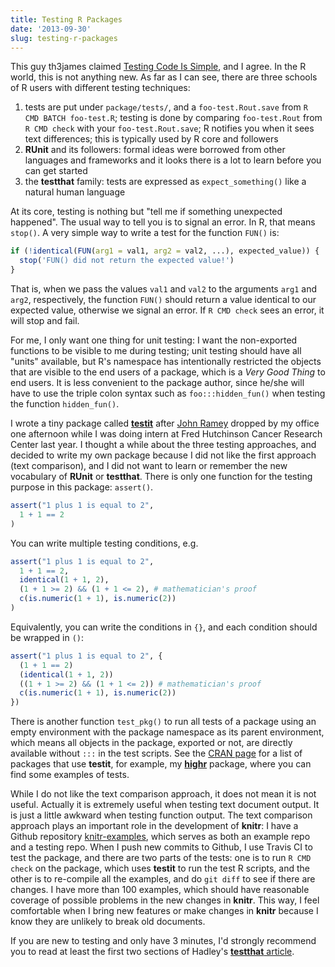 ```yaml
---
title: Testing R Packages
date: '2013-09-30'
slug: testing-r-packages
---
```


This guy th3james claimed [Testing Code Is
Simple](http://th3james.github.io/blog/2013/09/25/testing-code-is-simple/),
and I agree. In the R world, this is not anything new. As far as I can see,
there are three schools of R users with different testing techniques:

1. tests are put under `package/tests/`, and a `foo-test.Rout.save` from `R
  CMD BATCH foo-test.R`; testing is done by comparing `foo-test.Rout` from
  `R CMD check` with your `foo-test.Rout.save`; R notifies you when it sees
  text differences; this is typically used by R core and followers
1. **RUnit** and its followers: formal ideas were borrowed from other languages
  and frameworks and it looks there is a lot to learn before you can get started
1. the **testthat** family: tests are expressed as `expect_something()` like
  a natural human language

At its core, testing is nothing but "tell me if something unexpected happened".
The usual way to tell you is to signal an error. In R, that means `stop()`. A
very simple way to write a test for the function `FUN()` is:

```r 
if (!identical(FUN(arg1 = val1, arg2 = val2, ...), expected_value)) {
  stop('FUN() did not return the expected value!')
}
```

That is, when we pass the values `val1` and `val2` to the arguments `arg1` and
`arg2`, respectively, the function `FUN()` should return a value identical to
our expected value, otherwise we signal an error. If `R CMD check` sees an
error, it will stop and fail.

For me, I only want one thing for unit testing: I want the non-exported
functions to be visible to me during testing; unit testing should have all
"units" available, but R's namespace has intentionally restricted the objects
that are visible to the end users of a package, which is a _Very Good Thing_ to
end users. It is less convenient to the package author, since he/she will have
to use the triple colon syntax such as `foo:::hidden_fun()` when testing the
function `hidden_fun()`.

I wrote a tiny package called [**testit**](https://github.com/yihui/testit)
after [John Ramey](http://ramhiser.com) dropped by my office one afternoon while
I was doing intern at Fred Hutchinson Cancer Research Center last year. I
thought a while about the three testing approaches, and decided to write my own
package because I did not like the first approach (text comparison), and I did
not want to learn or remember the new vocabulary of **RUnit** or **testthat**.
There is only one function for the testing purpose in this package: `assert()`.

```r 
assert("1 plus 1 is equal to 2",
  1 + 1 == 2
)
```

You can write multiple testing conditions, e.g.

```r 
assert("1 plus 1 is equal to 2",
  1 + 1 == 2,
  identical(1 + 1, 2),
  (1 + 1 >= 2) && (1 + 1 <= 2), # mathematician's proof
  c(is.numeric(1 + 1), is.numeric(2))
)
```

Equivalently, you can write the conditions in `{}`, and each condition should be wrapped in `()`:

```r 
assert("1 plus 1 is equal to 2", {
  (1 + 1 == 2)
  (identical(1 + 1, 2))
  ((1 + 1 >= 2) && (1 + 1 <= 2)) # mathematician's proof
  c(is.numeric(1 + 1), is.numeric(2))
})
```

There is another function `test_pkg()` to run all tests of a package using an
empty environment with the package namespace as its parent environment, which
means all objects in the package, exported or not, are directly available
without `:::` in the test scripts. See the [CRAN
page](http://cran.rstudio.com/package=testit) for a list of packages that use
**testit**, for example, my [**highr**](https://github.com/yihui/highr) package,
where you can find some examples of tests.

While I do not like the text comparison approach, it does not mean it is not
useful. Actually it is extremely useful when testing text document output. It is
just a little awkward when testing function output. The text comparison approach
plays an important role in the development of **knitr**: I have a Github
repository [knitr-examples](https://github.com/yihui/knitr-examples), which
serves as both an example repo and a testing repo. When I push new commits to
Github, I use Travis CI to test the package, and there are two parts of the
tests: one is to run `R CMD check` on the package, which uses **testit** to run
the test R scripts, and the other is to re-compile all the examples, and do `git
diff` to see if there are changes. I have more than 100 examples, which should
have reasonable coverage of possible problems in the new changes in **knitr**.
This way, I feel comfortable when I bring new features or make changes in
**knitr** because I know they are unlikely to break old documents.

If you are new to testing and only have 3 minutes, I'd strongly recommend you to
read at least the first two sections of Hadley's [**testthat** article](http://journal.r-project.org/archive/2011-1/).
